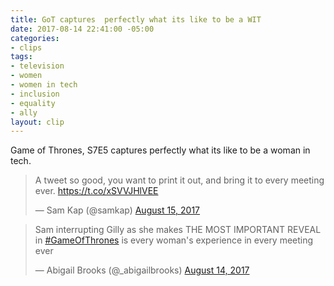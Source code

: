 ```yaml
---
title: GoT captures  perfectly what its like to be a WIT
date: 2017-08-14 22:41:00 -05:00
categories:
- clips
tags:
- television
- women
- women in tech
- inclusion
- equality
- ally
layout: clip
---
```


Game of Thrones, S7E5 captures  perfectly what its like to be a woman in tech.

<blockquote class="twitter-tweet" data-lang="en"><p lang="en" dir="ltr">A tweet so good, you want to print it out, and bring it to every meeting ever. <a href="https://t.co/xSVVJHlVEE">https://t.co/xSVVJHlVEE</a></p>&mdash; Sam Kap (@samkap) <a href="https://twitter.com/samkap/status/897294545054027776">August 15, 2017</a></blockquote>
<script async src="//platform.twitter.com/widgets.js" charset="utf-8"></script>


<blockquote class="twitter-tweet" data-lang="en"><p lang="en" dir="ltr">Sam interrupting Gilly as she makes THE MOST IMPORTANT REVEAL in <a href="https://twitter.com/hashtag/GameOfThrones?src=hash">#GameOfThrones</a> is every woman&#39;s experience in every meeting ever</p>&mdash; Abigail Brooks (@_abigailbrooks) <a href="https://twitter.com/_abigailbrooks/status/896915708877131778">August 14, 2017</a></blockquote>
<script async src="//platform.twitter.com/widgets.js" charset="utf-8"></script>
